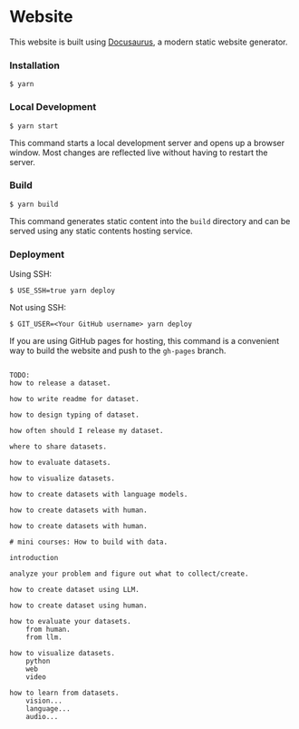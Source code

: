 # Website

This website is built using [Docusaurus](https://docusaurus.io/), a modern static website generator.

### Installation

```
$ yarn
```

### Local Development

```
$ yarn start
```

This command starts a local development server and opens up a browser window. Most changes are reflected live without having to restart the server.

### Build

```
$ yarn build
```

This command generates static content into the `build` directory and can be served using any static contents hosting service.

### Deployment

Using SSH:

```
$ USE_SSH=true yarn deploy
```

Not using SSH:

```
$ GIT_USER=<Your GitHub username> yarn deploy
```

If you are using GitHub pages for hosting, this command is a convenient way to build the website and push to the `gh-pages` branch.

```text

TODO:
how to release a dataset.

how to write readme for dataset.

how to design typing of dataset.

how often should I release my dataset.

where to share datasets.

how to evaluate datasets.

how to visualize datasets.

how to create datasets with language models.

how to create datasets with human.

how to create datasets with human.

# mini courses: How to build with data.

introduction

analyze your problem and figure out what to collect/create.

how to create dataset using LLM.

how to create dataset using human.
    
how to evaluate your datasets.
    from human.
    from llm.

how to visualize datasets.
    python
    web
    video

how to learn from datasets.
    vision...
    language...
    audio...

```